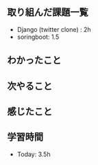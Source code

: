 ## 取り組んだ課題一覧
- Django (twitter clone) : 2h
- soringboot: 1.5


## わかったこと
## 次やること
## 感じたこと
## 学習時間
- Today: 3.5h